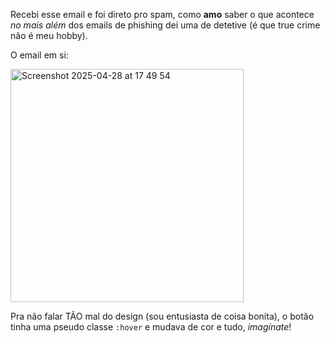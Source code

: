Recebi esse email e foi direto pro spam, como **amo** saber o que acontece *no mais além* dos emails de phishing dei uma de detetive (é que true crime não é meu hobby).

O email em si:

<img width="373" alt="Screenshot 2025-04-28 at 17 49 54" src="https://github.com/user-attachments/assets/6f954cc9-8bb9-430c-a566-9dacff5a7eee" />

Pra não falar TÃO mal do design (sou entusiasta de coisa bonita), o botão tinha uma pseudo classe `:hover` e mudava de cor e tudo, *imagínate*!





